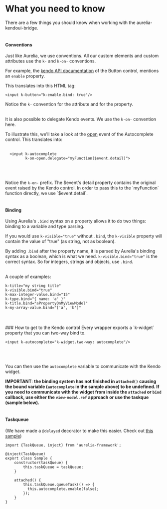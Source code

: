# What you need to know
There are a few things you should know when working with the aurelia-kendoui-bridge.
<br>
<br>
#### Conventions
Just like Aurelia, we use conventions. All our custom elements and custom attributes use the `k-` and `k-on-` conventions.

For example, the [kendo API documentation](http://docs.telerik.com/kendo-ui/api/javascript/ui/button#configuration-enable) of the Button control, mentions an `enable` property.

This translates into this HTML tag:

`<input k-button="k-enable.bind: true"/>`

Notice the `k-` convention for the attribute and for the property.
<br><br>

It is also possible to delegate Kendo events. We use the `k-on-` convention here.

To illustrate this, we'll take a look at the [open](http://docs.telerik.com/kendo-ui/api/javascript/ui/autocomplete#events-open) event of the Autocomplete control. This translates into:
<br><br>

	  <input k-autocomplete
	         k-on-open.delegate="myFunction($event.detail)">
<br><br>

Notice the `k-on-` prefix. The $event's detail property contains the original event raised by the Kendo control. In order to pass this to the `myFunction` function directly, we use `$event.detail`.
<br>
<br>
#### Binding
Using Aurelia's `.bind` syntax on a property allows it to do two things: binding to a variable and type parsing.
<br>

If you would use `k-visible="true"` without `.bind`, the `k-visible` property will contain the value of "true" (as string, not as boolean).
<br>

By adding `.bind` after the property name, it is parsed by Aurelia's binding syntax as a boolean, which is what we need. `k-visible.bind="true"` is the correct syntax. So for integers, strings and objects, use `.bind`.
<br><br>

A couple of examples:

	k-title="my string title"
	k-visible.bind="true"
	k-max-integer-value.bind="15"
	k-type.bind="{ name: 'a' }"
	k-title.bind="aPropertyOnMyViewModel"
	k-my-array-value.bind="['a', 'b']"
<br>
<br>
### How to get to the Kendo control
Every wrapper exports a `k-widget` property that you can two-way bind to.

	<input k-autocomplete="k-widget.two-way: autocomplete"/>
<br><br>

You can then use the `autocomplete` variable to communicate with the Kendo widget.

**IMPORTANT**: **the binding system has not finished in `attached()` causing the bound variable (`autocomplete` in the sample above) to be undefined. If you need to communicate with the widget from inside the `attached` or `bind` callback, use either the `view-model.ref` approach or use the taskque (sample below).**
<br><br>

#### Taskqueue
(We have made a `@delayed` decorator to make this easier. Check out [this sample](http://aurelia-ui-toolkits.github.io/demo-kendo/#/samples/generic/use-widget-on-initialization))

	import {TaskQueue, inject} from 'aurelia-framework';

	@inject(TaskQueue)
	export class Sample {
		constructor(taskQueue) {
			this.taskQueue = taskQueue;
		}

		attached() {
			this.taskQueue.queueTask(() => {
			  this.autocomplete.enable(false);
			});
		}
	}
<br>
<br>
